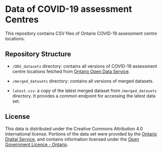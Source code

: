 # Data of COVID-19 assessment Centres

This repository contains CSV files of Ontario COVID-19 assessment centre locations.

## Repository Structure

* `/ODS_datasets` directory: contains all versions of COVID-19 assessment centre locations fetched from [Ontario Open Data Service](https://data.ontario.ca/dataset/covid-19-assessment-centre-locations).

* `/merged_datasets` directory: contains all versions of merged datasets.

* `latest.csv`: a copy of the latest merged dataset from `/merged_datasets` directory. It provides a common endpoint for accessing the latest data set.

## License

This data is distributed under the Creative Commons Attribution 4.0 International license. Portions of the data set were provided by the [Ontario Digital Service](https://www.ontario.ca/page/ontario-digital-service), and contains information licensed under the [Open Government Licence - Ontario](https://www.ontario.ca/page/open-government-licence-ontario).
